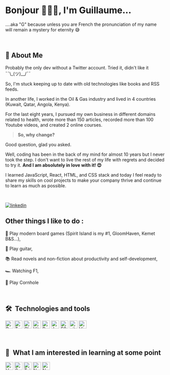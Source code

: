 
# Bonjour 🥖🍷🧀, I'm Guillaume...
....aka "G" because unless you are French the pronunciation of my
name will remain a mystery for eternity 😅 

<br>

## 🚀 About Me
Probably the only dev without a Twitter account. Tried it, didn't like it ¯¯\\_(ツ)__/¯¯
 
So, I'm stuck keeping up to date with old technologies like books and RSS feeds.

In another life, I worked in the Oil & Gas industry and lived in 4 countries (Kuwait, Qatar, Angola, Kenya).

For the last eight years, I pursued my own business in different domains related to health, wrote more than 150 articles, recorded more than 100 Youtube videos, and created 2 online courses.

> **So, why change?**

Good question, glad you asked.

Well, coding has been in the back of my mind for almost 10 years but I never took the step. I don't want to live the rest of my life with regrets and decided to try it. **And I am absolutely in love with it!  😍**

I learned JavaScript, React, HTML, and CSS stack and today I feel ready to share my skills on cool projects to make your company thrive and continue to learn as much as possible.

<br>

[![linkedin](https://img.shields.io/badge/linkedin-0A66C2?style=for-the-badge&logo=linkedin&logoColor=white)](https://www.linkedin.com/in/theretg)



## Other things I like to do :
🎲 Play modern board games (Spirit Island is my #1, GloomHaven, Kemet B&S...),

🎸 Play guitar,

📚 Read novels and non-fiction about productivity and self-development,

🏎️ Watching F1,

🎯 Play Cornhole

<br>

## 🛠  Technologies and tools

<img src="https://img.shields.io/badge/React-282C34?logo=react&logoColor=61DAFB" alt="React Native logo" title="React Native" height="25" /> <img src="https://img.shields.io/badge/TypeScript-282C34?logo=typescript&logoColor=3178C6" alt="TypeScript logo" title="TypeScript" height="25" /> <img src="https://img.shields.io/badge/-Chakra%20UI-282C34?logo=chakra-ui&logoColor=319795" alt="Chakra UI logo" title="Chakra UI" height="25" />  <img src="https://img.shields.io/badge/-VITE-282C34?logo=vite&logoColor=646CFF" alt="Vite logo" title="Vite" height="25" />  <img src="https://img.shields.io/badge/-PWA-282C34?logo=pwa&logoColor=5A0FC8" alt="PWA logo" title="PWA" height="25" />  <img src="https://img.shields.io/badge/JavaScript-282C34?logo=javascript&logoColor=F7DF1E" alt="JavaScript logo" title="JavaScript" height="25" /> <img src="https://img.shields.io/badge/ESLint-282C34?logo=eslint&logoColor=4B32C3" alt="ESLint logo" title="ESLint" height="25" />  <img src="https://img.shields.io/badge/GIT-282C34?logo=git&logoColor=F05032" alt="git logo" title="git" height="25" />  <img src="https://img.shields.io/badge/VS%20Code-282C34?logo=visual-studio-code&logoColor=007ACC" alt="Visual Studio Code logo" title="Visual Studio Code" height="25" />

<br>


## 📖  What I am interested in learning at some point

<img src="https://img.shields.io/badge/Vue.js-282C34?logo=vue.js&logoColor=4FC08D" alt="Vue.js logo" title="Vue" height="25" /> <img src="https://img.shields.io/badge/Sass-282C34?logo=sass&logoColor=CC6699" alt="Sass logo" title="Sass" height="25" />  <img src="https://img.shields.io/badge/Tailwind%20CSS-282C34?logo=tailwind-css&logoColor=38B2AC" alt="Tailwind CSS logo" title="Tailwind CSS" height="25" />  <img src="https://img.shields.io/badge/Node.js-282C34?logo=node.js&logoColor=339933" alt="Node.js logo" title="Node.js" height="25" />  <img src="https://img.shields.io/badge/Next.js-282C34?logo=next.js&logoColor=FFFFFF" alt="Next.js logo" title="Next.js" height="25" />
